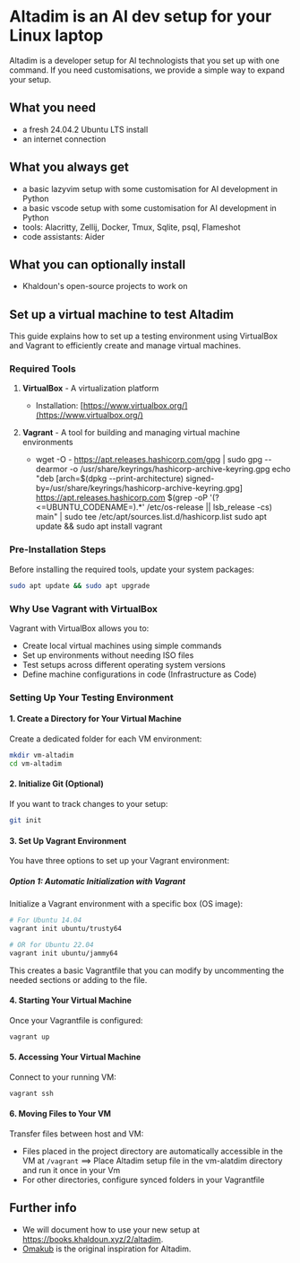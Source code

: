 # Altadim is an AI dev setup for your Linux laptop

Altadim is a developer setup for AI technologists that you set up with one command.
If you need customisations, we provide a simple way to expand your setup.

## What you need

- a fresh 24.04.2 Ubuntu LTS install
- an internet connection

## What you always get

- a basic lazyvim setup with some customisation for AI development in Python
- a basic vscode setup with some customisation for AI development in Python
- tools: Alacritty, Zellij, Docker, Tmux, Sqlite, psql, Flameshot
- code assistants: Aider

## What you can optionally install

- Khaldoun's open-source projects to work on

## Set up a virtual machine to test Altadim
This guide explains how to set up a testing environment using VirtualBox and Vagrant to efficiently create and manage virtual machines.

### Required Tools

1. **VirtualBox** - A virtualization platform
   - Installation: [https://www.virtualbox.org/](https://www.virtualbox.org/)

2. **Vagrant** - A tool for building and managing virtual machine environments
   - wget -O - https://apt.releases.hashicorp.com/gpg | sudo gpg --dearmor -o /usr/share/keyrings/hashicorp-archive-keyring.gpg
echo "deb [arch=$(dpkg --print-architecture) signed-by=/usr/share/keyrings/hashicorp-archive-keyring.gpg] https://apt.releases.hashicorp.com $(grep -oP '(?<=UBUNTU_CODENAME=).*' /etc/os-release || lsb_release -cs) main" | sudo tee /etc/apt/sources.list.d/hashicorp.list
sudo apt update && sudo apt install vagrant

### Pre-Installation Steps

Before installing the required tools, update your system packages:

```bash
sudo apt update && sudo apt upgrade
```

### Why Use Vagrant with VirtualBox

Vagrant with VirtualBox allows you to:
- Create local virtual machines using simple commands
- Set up environments without needing ISO files
- Test setups across different operating system versions
- Define machine configurations in code (Infrastructure as Code)

### Setting Up Your Testing Environment

#### 1. Create a Directory for Your Virtual Machine

Create a dedicated folder for each VM environment:

```bash
mkdir vm-altadim
cd vm-altadim
```

#### 2. Initialize Git (Optional)

If you want to track changes to your setup:

```bash
git init
```

#### 3. Set Up Vagrant Environment

You have three options to set up your Vagrant environment:

##### Option 1: Automatic Initialization with Vagrant

Initialize a Vagrant environment with a specific box (OS image):

```bash
# For Ubuntu 14.04
vagrant init ubuntu/trusty64

# OR for Ubuntu 22.04
vagrant init ubuntu/jammy64
```

This creates a basic Vagrantfile that you can modify by uncommenting the needed sections or adding to the file.



#### 4. Starting Your Virtual Machine

Once your Vagrantfile is configured:

```bash
vagrant up
```

#### 5. Accessing Your Virtual Machine

Connect to your running VM:

```bash
vagrant ssh
```

#### 6. Moving Files to Your VM

Transfer files between host and VM:
- Files placed in the project directory are automatically accessible in the VM at `/vagrant` ==>
      Place Altadim setup file in the vm-alatdim directory and run it once in your Vm
- For other directories, configure synced folders in your Vagrantfile





## Further info

- We will document how to use your new setup at <https://books.khaldoun.xyz/2/altadim>.
- [Omakub](https://omakub.org/) is the original inspiration for Altadim.
